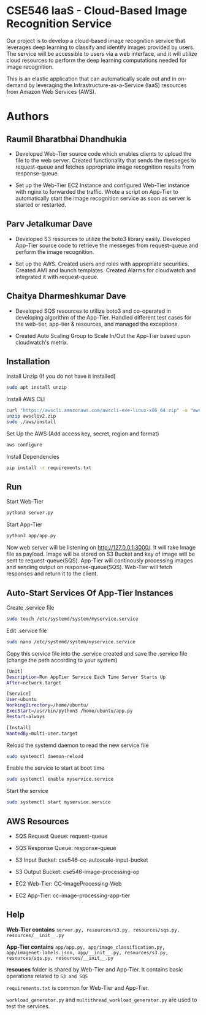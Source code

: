 
# CSE546 IaaS - Cloud-Based Image Recognition Service
Our project is to develop a cloud-based image recognition service that leverages deep learning to classify and identify images provided by users. The service will be accessible to users via a web interface, and it will utilize cloud resources to perform the deep learning computations needed for image recognition.

This is an elastic application that can automatically scale out and in on-demand by leveraging the Infrastructure-as-a-Service (IaaS) resources from Amazon Web Services (AWS). 

# Authors

## Raumil Bharatbhai Dhandhukia

- Developed Web-Tier source code which enables clients to upload the file to the web server. Created functionality that sends the messeges to request-queue and fetches appropriate image recognition results from response-queue.

- Set up the Web-Tier EC2 Instance and configured Web-Tier instance with nginx to forwarded the traffic. Wrote a script on App-Tier to automatically start the image recognition service as soon as server is started or restarted.

## Parv Jetalkumar Dave

- Developed S3 resources to utilize the boto3 library easily. Developed App-Tier source code to retrieve the messeges from request-queue and perform the image recognition. 

- Set up the AWS. Created users and roles with appropriate securities. Created AMI and launch templates. Created Alarms for cloudwatch and integrated it with request-queue.

## Chaitya Dharmeshkumar Dave

- Developed SQS resources to utilize boto3 and co-operated in developing algorithm of the App-Tier. Handled different test cases for the web-tier, app-tier & resources, and managed the exceptions.

- Created Auto Scaling Group to Scale In/Out the App-Tier based upon cloudwatch's metrix.





## Installation

Install Unzip (If you do not have it installed)

```bash
sudo apt install unzip
```

Install AWS CLI

```bash
curl "https://awscli.amazonaws.com/awscli-exe-linux-x86_64.zip" -o "awscliv2.zip"
unzip awscliv2.zip
sudo ./aws/install
```

Set Up the AWS (Add access key, secret, region and format)

```bash
aws configure
```

Install Dependencies

```bash
pip install -r requirements.txt
```

## Run 

Start Web-Tier

```bash
python3 server.py
```

Start App-Tier

```bash
python3 app/app.py
```

Now web server will be listening on http://127.0.0.1:3000/. It will take Image file as payload. Image will be stored on S3 Bucket and key of image will be sent to request-queue(SQS). App-Tier will continously processing images and sending output on response-queue(SQS). Web-Tier will fetch responses and return it to the client.

    
## Auto-Start Services Of App-Tier Instances

Create .service file

```bash
sudo touch /etc/systemd/system/myservice.service
```

Edit .service file

```bash
sudo nano /etc/systemd/system/myservice.service
```

Copy this service file into the .service created and save the .service file (change the path according to your system)

```bash
[Unit]
Description=Run AppTier Service Each Time Server Starts Up
After=network.target

[Service]
User=ubuntu
WorkingDirectory=/home/ubuntu/
ExecStart=/usr/bin/python3 /home/ubuntu/app.py
Restart=always

[Install]
WantedBy=multi-user.target

```

Reload the systemd daemon to read the new service file

```bash
sudo systemctl daemon-reload
```

Enable the service to start at boot time

```bash
sudo systemctl enable myservice.service
```

Start the service

```bash
sudo systemctl start myservice.service
```
## AWS Resources

- SQS Request Queue: request-queue

- SQS Response Queue: response-queue

- S3 Input Bucket: cse546-cc-autoscale-input-bucket

- S3 Output Bucket: cse546-image-processing-op

- EC2 Web-Tier: CC-ImageProcessing-Web

- EC2 App-Tier: cc-image-processing-app-tier

## Help

**Web-Tier contains** `server.py, resources/s3.py, resources/sqs.py, resources/__init__.py`


**App-Tier contains** `app/app.py, app/image_classification.py, app/imagenet-labels.json, app/__init__.py, resources/s3.py, resources/sqs.py, resources/__init__.py`

**resouces** folder is shared by Web-Tier and App-Tier. It contains basic operations related to `S3 and SQS`

`requirements.txt` is common for Web-Tier and App-Tier.

`workload_generator.py` and `multithread_workload_generator.py` are used to test the services.



